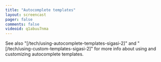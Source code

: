 ```yaml
---
title: "Autocomplete templates"
layout: screencast 
pager: false
comments: false
videoid: q1abuu7nma
---
```


See also "[/tech/using-autocomplete-templates-sigasi-2]" and "[/tech/using-custom-templates-sigasi-2]" for more info about using and customizing autocomplete templates.
